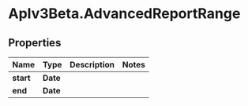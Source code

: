 # ApIv3Beta.AdvancedReportRange

## Properties

Name | Type | Description | Notes
------------ | ------------- | ------------- | -------------
**start** | **Date** |  | 
**end** | **Date** |  | 


